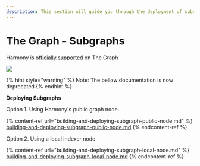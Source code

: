 ```yaml
---
description: This section will guide you through the deployment of subgraphs
---
```


# The Graph - Subgraphs

Harmony is [officially supported](https://thegraph.com/docs/) on The Graph

![](https://lh6.googleusercontent.com/F7QJmLK7CzRVxYbW9Z9kd6-TCSCQBoJB8WDO96JeuocWD7MiCE24LtfF7Do-twdVHusOAUehwZVoWIc2qDpax-JD8pyg3iqRcF5C2FtYLVCoBqth1xt7\_HrxxTNdBQZKabzjWTA64Ujr31lCuA)



{% hint style="warning" %}
Note: The bellow documentation is now deprecated
{% endhint %}

**Deploying Subgraphs**

Option 1. Using Harmony's public graph node.

{% content-ref url="building-and-deploying-subgraph-public-node.md" %}
[building-and-deploying-subgraph-public-node.md](building-and-deploying-subgraph-public-node.md)
{% endcontent-ref %}

Option 2. Using a local indexer node.

{% content-ref url="building-and-deploying-subgraph-local-node.md" %}
[building-and-deploying-subgraph-local-node.md](building-and-deploying-subgraph-local-node.md)
{% endcontent-ref %}

